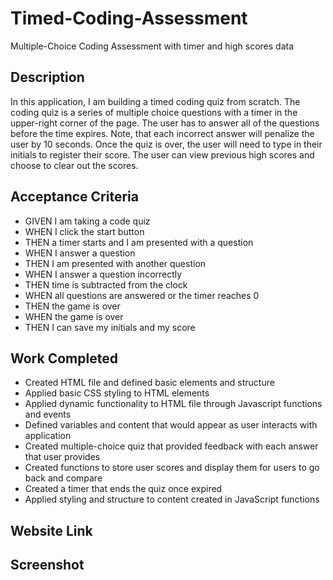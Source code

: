 # Timed-Coding-Assessment
Multiple-Choice Coding Assessment with timer and high scores data

## Description

In this application, I am building a timed coding quiz from scratch. The coding quiz is a series of multiple choice questions with a timer in the upper-right corner of the page. The user has to answer all of the questions before the time expires. Note, that each incorrect answer will penalize the user by 10 seconds. Once the quiz is over, the user will need to type in their initials to register their score. The user can view previous high scores and choose to clear out the scores.

## Acceptance Criteria

- GIVEN I am taking a code quiz
- WHEN I click the start button
- THEN a timer starts and I am presented with a question
- WHEN I answer a question
- THEN I am presented with another question
- WHEN I answer a question incorrectly
- THEN time is subtracted from the clock
- WHEN all questions are answered or the timer reaches 0
- THEN the game is over
- WHEN the game is over
- THEN I can save my initials and my score

## Work Completed

- Created HTML file and defined basic elements and structure
- Applied basic CSS styling to HTML elements
- Applied dynamic functionality to HTML file through Javascript functions and events
- Defined variables and content that would appear as user interacts with application
- Created multiple-choice quiz that provided feedback with each answer that user provides
- Created functions to store user scores and display them for users to go back and compare
- Created a timer that ends the quiz once expired
- Applied styling and structure to content created in JavaScript functions

## Website Link

## Screenshot
